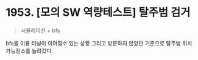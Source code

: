 # 1953. [모의 SW 역량테스트] 탈주범 검거

> 시뮬레이션 + bfs

bfs를 이용 터널이 이어질수 있는 상황 그리고 방문하지 않았던 기준으로 탈주범 위치 가능장소를 늘려갔다.